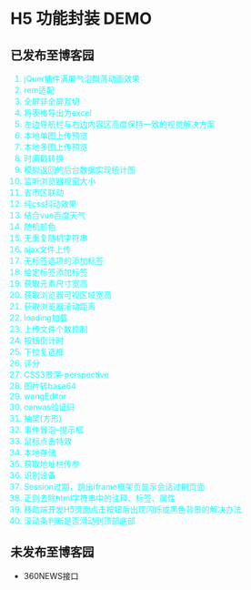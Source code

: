 ﻿# H5 功能封装 DEMO

## 已发布至博客园
<ol style="color:#0fffff">
    <li>jQuer插件满屏气泡飘落动画效果</li>
    <li>rem适配</li>
    <li>全屏非全屏互切</li>
    <li>将表格导出为excel</li>
    <li>左边导航栏与右边内容区高度保持一致的视觉解决方案</li>
    <li>本地单图上传预览</li>
    <li>本地多图上传预览</li>
    <li>时间戳转换</li>
    <li>模拟返回的后台数据实现统计图</li>
    <li>监听浏览器视窗大小</li>
    <li>省市区联动</li>
    <li>纯css抖动效果</li>
    <li>结合vue百度天气</li>
    <li>随机颜色</li>
    <li>无重复随机字符串</li>
    <li>ajax文件上传</li>
    <li>无标签选项的添加标签</li>
    <li>给定标签添加标签</li>
    <li>获取元素尺寸宽高</li>
    <li>获取浏览器可视区域宽高</li>
    <li>获取浏览器滚动距离</li>
    <li>loading加载</li>
    <li>上传文件个数控制</li>
    <li>按钮倒计时</li>
    <li>下拉复选框</li>
    <li>评分</li>
    <li>CSS3景深-perspective</li>
    <li>图片转base64</li>
    <li>wangEditor</li>
    <li>canvas验证码</li>
    <li>抽奖(方形)</li>
    <li>事件冒泡-提示框</li>
    <li>鼠标点击特效</li>
    <li>本地存储</li>
    <li>获取地址栏传参</li>
    <li>识别设备</li>
    <li>Session过期，跳出iframe框架页显示会话过期页面</li>
    <li>正则去除html字符串中的注释、标签、属性</li>
    <li>移动端开发H5页面点击按钮后出现闪烁或黑色背景的解决办法</li>
    <li>滚动条判断是否滑动到顶部底部</li>
</ol>

## 未发布至博客园
<ul>
    <li>360NEWS接口</li>
</ul>